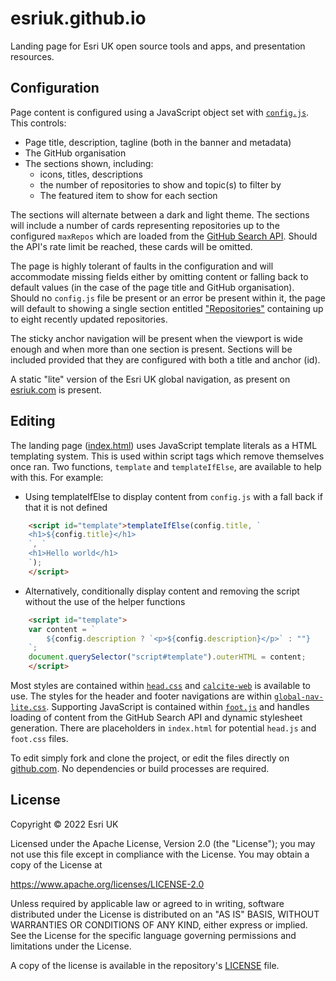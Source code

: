 # esriuk.github.io

Landing page for Esri UK open source tools and apps, and presentation resources.

## Configuration

Page content is configured using a JavaScript object set with [`config.js`](https://github.com/EsriUK/esriuk.github.io/blob/main/assets/js/config.js). This controls:
* Page title, description, tagline (both in the banner and metadata)
* The GitHub organisation
* The sections shown, including:
    * icons, titles, descriptions
    * the number of repositories to show and topic(s) to filter by
    * The featured item to show for each section

The sections will alternate between a dark and light theme. The sections will include a number of cards representing repositories up to the configured `maxRepos` which are loaded from the [GitHub Search API](https://docs.github.com/en/rest/search#about-the-search-api). Should the API's rate limit be reached, these cards will be omitted.

The page is highly tolerant of faults in the configuration and will accommodate missing fields either by omitting content or falling back to default values (in the case of the page title and GitHub organisation). Should no `config.js` file be present or an error be present within it, the page will default to showing a single section entitled ["Repositories"](https://raw.githubusercontent.com/EsriUK/esriuk.github.io/main/assets/img/error-in-config.png) containing up to eight recently updated repositories.

The sticky anchor navigation will be present when the viewport is wide enough and when more than one section is present. Sections will be included provided that they are configured with both a title and anchor (id).

A static "lite" version of the Esri UK global navigation, as present on [esriuk.com](https://www.esriuk.com/en-gb/home) is present.

## Editing

The landing page \([index.html](https://github.com/EsriUK/esriuk.github.io/blob/main/index.html)\) uses JavaScript template literals as a HTML templating system. This is used within script tags which remove themselves once ran. Two functions, `template` and `templateIfElse`, are available to help with this. For example:

* Using templateIfElse to display content from `config.js` with a fall back if that it is not defined 
```html
    <script id="template">templateIfElse(config.title, `
    <h1>${config.title}</h1>
    `, `
    <h1>Hello world</h1>
    `);
    </script>
```

* Alternatively, conditionally display content and removing the script without the use of the helper functions
```html
    <script id="template">
    var content = `
        ${config.description ? `<p>${config.description}</p>` : ""}
    `;
    document.querySelector("script#template").outerHTML = content;
    </script>
```

Most styles are contained within [`head.css`](https://github.com/EsriUK/esriuk.github.io/blob/main/assets/css/head.css) and [`calcite-web`](https://esri.github.io/calcite-web/) is available to use. The styles for the header and footer navigations are within [`global-nav-lite.css`](https://github.com/EsriUK/esriuk.github.io/blob/main/assets/css/global-nav-lite.css). Supporting JavaScript is contained within [`foot.js`](https://github.com/EsriUK/esriuk.github.io/blob/main/assets/js/foot.js) and handles loading of content from the GitHub Search API and dynamic stylesheet generation. There are placeholders in `index.html` for potential `head.js` and `foot.css` files.

To edit simply fork and clone the project, or edit the files directly on [github.com](https://github.com/EsriUK/esriuk.github.io). No dependencies or build processes are required.

## License

Copyright &copy; 2022 Esri UK

Licensed under the Apache License, Version 2.0 (the "License"); you may not use this file except in compliance with the License. You may obtain a copy of the License at

   https://www.apache.org/licenses/LICENSE-2.0

Unless required by applicable law or agreed to in writing, software distributed under the License is distributed on an "AS IS" BASIS, WITHOUT WARRANTIES OR CONDITIONS OF ANY KIND, either express or implied. See the License for the specific language governing permissions and limitations under the License.

A copy of the license is available in the repository's [LICENSE](https://github.com/EsriUK/esriuk.github.io/blob/main/LICENSE) file.

